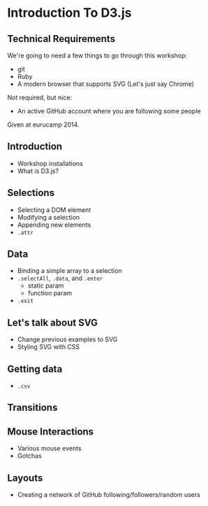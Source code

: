 Introduction To D3.js
=========

## Technical Requirements

We're going to need a few things to go through this workshop:

* git
* Ruby
* A modern browser that supports SVG (Let's just say Chrome)

Not required, but nice:

* An active GitHub account where you are following some people

Given at eurucamp 2014.

## Introduction
* Workshop installations
* What is D3.js?

## Selections
* Selecting a DOM element
* Modifying a selection
* Appending new elements
* `.attr`

## Data
* Binding a simple array to a selection
* `.selectAll`, `.data`, and `.enter`
  * static param
  * function param
* `.exit`

## Let's talk about SVG
* Change previous examples to SVG
* Styling SVG with CSS

## Getting data
* `.csv`

## Transitions

## Mouse Interactions
* Various mouse events
* Gotchas

## Layouts
* Creating a network of GitHub following/followers/random users
